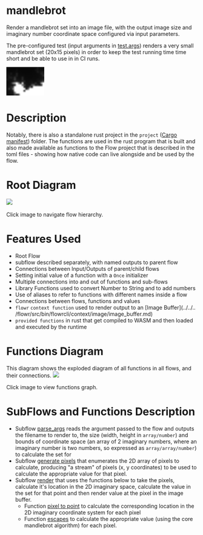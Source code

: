mandlebrot
==
Render a mandlebrot set into an image file, with the output image size and imaginary number coordinate 
space configured via input parameters.

The pre-configured test (input arguments in [test.args](test.args)) renders a very small mandlebrot 
set (20x15 pixels) in order to keep the test running time time short and be able to use in in CI runs.

<a href="expected.file" target="_blank"><img src="expected.file" width="100" height="75"></a>

Description
===
Notably, there is also a standalone rust project in the `project` ([Cargo manifest](project/Cargo.toml)) folder.
The functions are used in the rust program that is built and also made available as functions to the 
Flow project that is described in the toml files - showing how native code can live alongside and be used by 
the flow.

Root Diagram
===
<a href="root.dot.svg" target="_blank"><img src="root.dot.svg"></a>

Click image to navigate flow hierarchy.

Features Used
===
* Root Flow
* subflow described separately, with named outputs to parent flow
* Connections between Input/Outputs of parent/child flows
* Setting initial value of a function with a `Once` initializer
* Multiple connections into and out of functions and sub-flows
* Library Functions used to convert Number to String and to add numbers
* Use of aliases to refer to functions with different names inside a flow
* Connections between flows, functions and values
* `flowr` `context function` used to render output to an [Image Buffer](../../..
  /flowr/src/bin/flowrcli/context/image/image_buffer.md)
* `provided functions` in rust that get compiled to WASM and then loaded and executed by the runtime

Functions Diagram
===
This diagram shows the exploded diagram of all functions in all flows, and their connections.
<a href="functions.dot.svg" target="_blank"><img src="functions.dot.svg"></a>

Click image to view functions graph.

SubFlows and Functions Description
===
- Subflow [parse_args](parse_args.toml) reads the argument passed to the flow and outputs the filename to render to, 
the size (width, height in `array/number`) and bounds of coordinate space (an array of 2 imaginary numbers,
where an imaginary number is two numbers, so expressed as `array/array/number`) to calculate the set for
- Subflow [generate pixels](generate_pixels.toml) that enumerates the 2D array of pixels to calculate, producing
"a stream" of pixels (x, y coordinates) to be used to calculate the appropriate value for that pixel.
- Subflow [render](render.toml) that uses the functions below to take the pixels, calculate it's location
in the 2D imaginary space, calculate the value in the set for that point and then render value at the pixel
in the image buffer.
  - Function [pixel to point](pixel_to_point/pixel_to_point.md) to calculate the corresponding location
in the 2D imaginary coordinate system for each pixel
  - Function [escapes](escapes/escapes.md) to calculate the appropriate value (using the core mandlebrot algorithm) for
  each pixel.